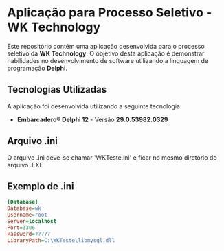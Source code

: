 # Aplicação para Processo Seletivo - WK Technology

Este repositório contém uma aplicação desenvolvida para o processo seletivo da **WK Technology**. O objetivo desta aplicação é demonstrar habilidades no desenvolvimento de software utilizando a linguagem de programação **Delphi**.

## Tecnologias Utilizadas

A aplicação foi desenvolvida utilizando a seguinte tecnologia:

- **Embarcadero® Delphi 12** - Versão **29.0.53982.0329**

## Arquivo .ini

O arquivo .ini deve-se chamar 'WKTeste.ini' e ficar no mesmo diretório do arquivo .EXE

## Exemplo de .ini

```ini
[Database]
Database=wk
Username=root
Server=localhost
Port=3306
Password=?????
LibraryPath=C:\WKTeste\libmysql.dll